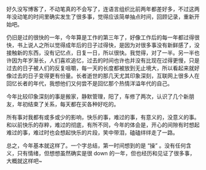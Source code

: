 好久没写博客了，不动笔真的不会写了，连语言组织比前两年都差好多，不过这两年没动笔的时间里确实发生了很多事，觉得应该简单抽点时间，回顾记录，重新开始吧。

仍旧是过的很快的一年，今年算是工作的第三年了，好像工作后的每一年都过得很快，书上说人之所以觉得成年后的日子过得快，是因为对很多事没有新鲜感了，没接触新的东西，没有记忆点，日复一日，所以很快。我觉得，对了一半。另一半也许因为年岁渐长，人们喜欢追忆，过去的时间也许也并没有比现在过得更慢，只是过去的日子被人们的反复咀嚼，每一天的长度都被放到无止境大，所以看起来就好像过去的日子变得更有份量。长者逝世的那几天尤其印象深刻，互联网上很多人在回忆长者的年代，我想他们又何尝不是回忆那个热情洋溢年代的自己。

今年比较印象深刻的事是搬家，静默管理，阳了，车修了两次，认识了几个新朋友，年初结束了关系，每天都在买各种好吃的。

所有事对我都有或多或少的影响，快乐的事，难过的事，有意义的，没意义的事。和以前快乐的存粹，难过的彻底，有所不同，今年的体会是，开心的间隙有时想起难过的事，难过时也会想起快乐的片段，笑中带泪，磕磕绊绊走了一路。

总之，今年基本就这样了。一个字总结，第一时间想到的是 “操” 。没有任何含义，只有情绪，但想想虽然确实是很 down 的一年，但也经历和见证了很多事，大概就这样吧~
